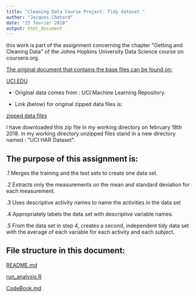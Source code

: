 ```yaml
---
title: "Cleaning Data Course Project: Tidy dataset."
author: "Jacques.Chatard"
date: "25 février 2018"
output: html_document
---
```


this work is part of the assignment concerning the chapter "Getting and Cleaning Data"
of the Johns Hopkins University Data Science course on coursera.org.

<ins>The original document that contains the base files can be found on:</ins>

[UCI.EDU](http://archive.ics.uci.edu/ml/datasets/Human+Activity+Recognition+Using+Smartphones)

* Original data comes from : UCI Machine Learning Repository.

* Link (below) for original zipped data files is:

[zipped data files](https://d396qusza40orc.cloudfront.net/getdata%2Fprojectfiles%2FUCI%20HAR%20Dataset.zip)

I have downloaded this zip file in my working directory on february 18th 2018.
in my working directory unzipped files stand in a new directory named : "UCI HAR Dataset".

## The purpose of this assignment is:  


.1 Merges the training and the test sets to create one data set.

.2 Extracts only the measurements on the mean and standard deviation for each measurement.

.3 Uses descriptive activity names to name the activities in the data set

.4 Appropriately labels the data set with descriptive variable names.

.5 From the data set in step 4, creates a second, independent tidy data set with the average of each variable for each activity and each subject.

## File structure in this document:

[README.md](https://github.com/chatard/Coursera-Data-Cleaning-Project/blob/master/README.md)

[run_analysis.R](https://github.com/chatard/Coursera-Data-Cleaning-Project/blob/master/run_analysis.R)

[CodeBook.md](https://github.com/chatard/Coursera-Data-Cleaning-Project/blob/master/CodeBook.md)










